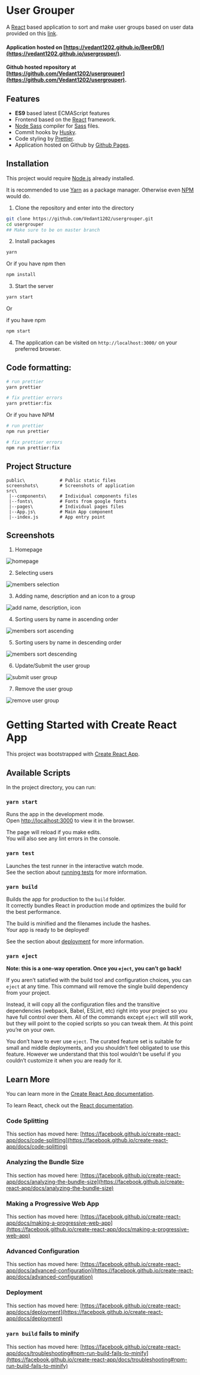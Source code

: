 # User Grouper

A [React](https://reactjs.org/) based application to sort and make user groups based on user data provided on this [link](https://s3-ap-southeast-1.amazonaws.com/he-public-data/users49b8675.json).


#### Application hosted on [https://vedant1202.github.io/BeerDB/](https://vedant1202.github.io/usergrouper/).

#### Github hosted repository at [https://github.com/Vedant1202/usergrouper](https://github.com/Vedant1202/usergrouper).


## Features

- **ES9** based latest ECMAScript features
- Frontend based on the [React](https://reactjs.org/) framework.
- [Node Sass](https://www.npmjs.com/package/node-sass) compiler for [Sass](https://sass-lang.com/) files. 
- Commit hooks by [Husky](https://www.npmjs.com/package/husky).
- Code styling by [Prettier](https://prettier.io/).
- Application hosted on Github by [Github Pages](https://pages.github.com/).


## Installation

This project would require [Node.js](https://nodejs.org/en/) already installed.

It is recommended to use [Yarn](https://yarnpkg.com/) as a package manager. Otherwise even [NPM](https://www.npmjs.com/) would do.


1. Clone the repository and enter into the directory 

```bash
git clone https://github.com/Vedant1202/usergrouper.git
cd usergrouper
## Make sure to be on master branch
``` 

2. Install packages
```bash
yarn
```

Or if you have npm then

```bash
npm install
```

3. Start the server

```bash
yarn start
```

Or 

if you have npm
```bash
npm start
```

4. The application can be visited on `http://localhost:3000/` on your preferred browser.


## Code formatting:

```bash
# run prettier
yarn prettier

# fix prettier errors
yarn prettier:fix
```

Or if you have NPM

```bash
# run prettier
npm run prettier

# fix prettier errors
npm run prettier:fix
```


## Project Structure

```
public\             # Public static files   
screenshots\        # Screenshots of application      
src\
 |--components\     # Individual components files 
 |--fonts\          # Fonts from google fonts
 |--pages\          # Individual pages files
 |--App.js\         # Main App component
 |--index.js        # App entry point
```



## Screenshots

1. Homepage 

![homepage](https://raw.githubusercontent.com/Vedant1202/usergrouper/master/screenshots/homepage-default.png)


2. Selecting users

![members selection](https://raw.githubusercontent.com/Vedant1202/usergrouper/master/screenshots/home-selection.png)


3. Adding name, description and an icon to a group

![add name, description, icon](https://raw.githubusercontent.com/Vedant1202/usergrouper/master/screenshots/home-inputs.png)


4. Sorting users by name in ascending order

![members sort ascending](https://raw.githubusercontent.com/Vedant1202/usergrouper/master/screenshots/home-sort-ascending.png)


5. Sorting users by name in descending order

![members sort descending](https://raw.githubusercontent.com/Vedant1202/usergrouper/master/screenshots/home-sort-descending.png)


6. Update/Submit the user group

![submit user group](https://raw.githubusercontent.com/Vedant1202/usergrouper/master/screenshots/home-submit.png)


7. Remove the user group

![remove user group](https://raw.githubusercontent.com/Vedant1202/usergrouper/master/screenshots/home-remove.png)




# Getting Started with Create React App

This project was bootstrapped with [Create React App](https://github.com/facebook/create-react-app).

## Available Scripts

In the project directory, you can run:

### `yarn start`

Runs the app in the development mode.\
Open [http://localhost:3000](http://localhost:3000) to view it in the browser.

The page will reload if you make edits.\
You will also see any lint errors in the console.

### `yarn test`

Launches the test runner in the interactive watch mode.\
See the section about [running tests](https://facebook.github.io/create-react-app/docs/running-tests) for more information.

### `yarn build`

Builds the app for production to the `build` folder.\
It correctly bundles React in production mode and optimizes the build for the best performance.

The build is minified and the filenames include the hashes.\
Your app is ready to be deployed!

See the section about [deployment](https://facebook.github.io/create-react-app/docs/deployment) for more information.

### `yarn eject`

**Note: this is a one-way operation. Once you `eject`, you can’t go back!**

If you aren’t satisfied with the build tool and configuration choices, you can `eject` at any time. This command will remove the single build dependency from your project.

Instead, it will copy all the configuration files and the transitive dependencies (webpack, Babel, ESLint, etc) right into your project so you have full control over them. All of the commands except `eject` will still work, but they will point to the copied scripts so you can tweak them. At this point you’re on your own.

You don’t have to ever use `eject`. The curated feature set is suitable for small and middle deployments, and you shouldn’t feel obligated to use this feature. However we understand that this tool wouldn’t be useful if you couldn’t customize it when you are ready for it.

## Learn More

You can learn more in the [Create React App documentation](https://facebook.github.io/create-react-app/docs/getting-started).

To learn React, check out the [React documentation](https://reactjs.org/).

### Code Splitting

This section has moved here: [https://facebook.github.io/create-react-app/docs/code-splitting](https://facebook.github.io/create-react-app/docs/code-splitting)

### Analyzing the Bundle Size

This section has moved here: [https://facebook.github.io/create-react-app/docs/analyzing-the-bundle-size](https://facebook.github.io/create-react-app/docs/analyzing-the-bundle-size)

### Making a Progressive Web App

This section has moved here: [https://facebook.github.io/create-react-app/docs/making-a-progressive-web-app](https://facebook.github.io/create-react-app/docs/making-a-progressive-web-app)

### Advanced Configuration

This section has moved here: [https://facebook.github.io/create-react-app/docs/advanced-configuration](https://facebook.github.io/create-react-app/docs/advanced-configuration)

### Deployment

This section has moved here: [https://facebook.github.io/create-react-app/docs/deployment](https://facebook.github.io/create-react-app/docs/deployment)

### `yarn build` fails to minify

This section has moved here: [https://facebook.github.io/create-react-app/docs/troubleshooting#npm-run-build-fails-to-minify](https://facebook.github.io/create-react-app/docs/troubleshooting#npm-run-build-fails-to-minify)
